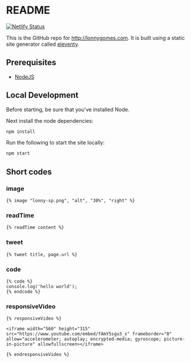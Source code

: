 # README

[![Netlify Status](https://api.netlify.com/api/v1/badges/e1d648db-f1ad-4b81-889c-2b097c5e40b5/deploy-status)](https://app.netlify.com/sites/lonnygomes/deploys)

This is the GitHub repo for http://lonnygomes.com. It is built using a static site generator called [eleventy](https://www.11ty.dev).

## Prerequisites

-   [NodeJS](https://nodejs.org/)

## Local Development

Before starting, be sure that you've installed Node.

Next install the node dependencies:

```bash
npm install
```

Run the following to start the site locally:

```bash
npm start
```

## Short codes

### image

```
{% image "lonny-sp.png", "alt", "30%", "right" %}
```

### readTime

```
{% readTime content %}
```

### tweet

```
{% tweet title, page.url %}
```

### code

```
{% code %}
console.log('hello world');
{% endcode %}
```

### responsiveVideo

```
{% responsiveVideo %}

<iframe width="560" height="315" src="https://www.youtube.com/embed/fAmY5sgu3_s" frameborder="0" allow="accelerometer; autoplay; encrypted-media; gyroscope; picture-in-picture" allowfullscreen></iframe>

{% endresponsiveVideo %}
```
